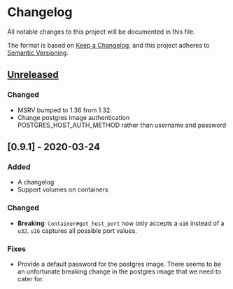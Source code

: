 # Changelog

All notable changes to this project will be documented in this file.

The format is based on [Keep a Changelog](https://keepachangelog.com/en/1.0.0/),
and this project adheres to [Semantic Versioning](https://semver.org/spec/v2.0.0.html).

## [Unreleased]

### Changed

-   MSRV bumped to 1.36 from 1.32.
-   Change postgres image authentication POSTGRES_HOST_AUTH_METHOD rather than username and password

## [0.9.1] - 2020-03-24

### Added

-   A changelog
-   Support volumes on containers

### Changed

-   **Breaking**: `Container#get_host_port` now only accepts a `u16` instead of a `u32`.
`u16` captures all possible port values.

### Fixes

-   Provide a default password for the postgres image.
There seems to be an unfortunate breaking change in the postgres image that we need to cater for.

[Unreleased]: https://github.com/testcontainers/testcontainers-rs/compare/0.9.1...HEAD

[0.9.0]: https://github.com/testcontainers/testcontainers-rs/compare/0.8.1...0.9.1
